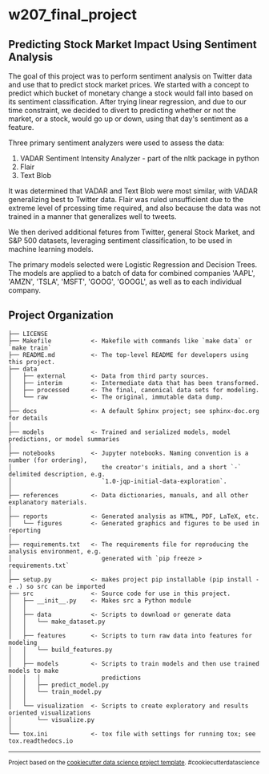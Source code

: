 w207_final_project
==============================

## Predicting Stock Market Impact Using Sentiment Analysis

The goal of this project was to perform sentiment analysis on Twitter data and use that to predict stock market prices. We started with a concept to predict which bucket of monetary change a stock would fall into based on its sentiment classification. After trying linear regression, and due to our time constraint, we decided to divert to predicting whether or not the market, or a stock, would go up or down, using that day's sentiment as a feature.

Three primary sentiment analyzers were used to assess the data:
1) VADAR Sentiment Intensity Analyzer - part of the nltk package in python
2) Flair
3) Text Blob

It was determined that VADAR and Text Blob were most similar, with VADAR generalizing best to Twitter data.  Flair was ruled unsufficient due to the extreme level of prcessing time required, and also because the data was not trained in a manner that generalizes well to tweets. 

We then derived additional fetures from Twitter, general Stock Market, and S&P 500 datasets, leveraging sentiment classification, to be used in machine learning models.

The primary models selected were Logistic Regression and Decision Trees.  The models are applied to a batch of data for combined companies 'AAPL', 'AMZN', 'TSLA', 'MSFT', 'GOOG', 'GOOGL', as well as to each individual company.

Project Organization
------------

    ├── LICENSE
    ├── Makefile           <- Makefile with commands like `make data` or `make train`
    ├── README.md          <- The top-level README for developers using this project.
    ├── data
    │   ├── external       <- Data from third party sources.
    │   ├── interim        <- Intermediate data that has been transformed.
    │   ├── processed      <- The final, canonical data sets for modeling.
    │   └── raw            <- The original, immutable data dump.
    │
    ├── docs               <- A default Sphinx project; see sphinx-doc.org for details
    │
    ├── models             <- Trained and serialized models, model predictions, or model summaries
    │
    ├── notebooks          <- Jupyter notebooks. Naming convention is a number (for ordering),
    │                         the creator's initials, and a short `-` delimited description, e.g.
    │                         `1.0-jqp-initial-data-exploration`.
    │
    ├── references         <- Data dictionaries, manuals, and all other explanatory materials.
    │
    ├── reports            <- Generated analysis as HTML, PDF, LaTeX, etc.
    │   └── figures        <- Generated graphics and figures to be used in reporting
    │
    ├── requirements.txt   <- The requirements file for reproducing the analysis environment, e.g.
    │                         generated with `pip freeze > requirements.txt`
    │
    ├── setup.py           <- makes project pip installable (pip install -e .) so src can be imported
    ├── src                <- Source code for use in this project.
    │   ├── __init__.py    <- Makes src a Python module
    │   │
    │   ├── data           <- Scripts to download or generate data
    │   │   └── make_dataset.py
    │   │
    │   ├── features       <- Scripts to turn raw data into features for modeling
    │   │   └── build_features.py
    │   │
    │   ├── models         <- Scripts to train models and then use trained models to make
    │   │   │                 predictions
    │   │   ├── predict_model.py
    │   │   └── train_model.py
    │   │
    │   └── visualization  <- Scripts to create exploratory and results oriented visualizations
    │       └── visualize.py
    │
    └── tox.ini            <- tox file with settings for running tox; see tox.readthedocs.io


--------

<p><small>Project based on the <a target="_blank" href="https://drivendata.github.io/cookiecutter-data-science/">cookiecutter data science project template</a>. #cookiecutterdatascience</small></p>
